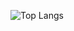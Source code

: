 
![Top Langs](https://github-readme-stats.vercel.app/api/top-langs/?username=ArtyomPak&layout=compact&theme=tokyonight)

